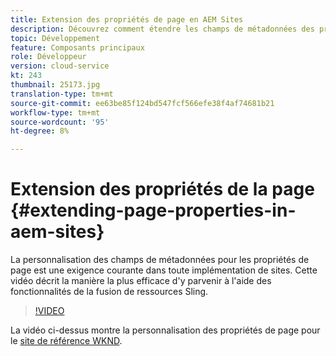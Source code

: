 ```yaml
---
title: Extension des propriétés de page en AEM Sites
description: Découvrez comment étendre les champs de métadonnées des propriétés de page en Adobe Experience Manager Sites. Cette vidéo décrit la manière la plus efficace d'y parvenir à l'aide des fonctionnalités de la fusion de ressources Sling.
topic: Développement
feature: Composants principaux
role: Développeur
version: cloud-service
kt: 243
thumbnail: 25173.jpg
translation-type: tm+mt
source-git-commit: ee63be85f124bd547fcf566efe38f4af74681b21
workflow-type: tm+mt
source-wordcount: '95'
ht-degree: 8%

---
```



# Extension des propriétés de la page {#extending-page-properties-in-aem-sites}

La personnalisation des champs de métadonnées pour les propriétés de page est une exigence courante dans toute implémentation de sites. Cette vidéo décrit la manière la plus efficace d&#39;y parvenir à l&#39;aide des fonctionnalités de la fusion de ressources Sling.

>[!VIDEO](https://video.tv.adobe.com/v/25173?quality=9&learn=on)

La vidéo ci-dessus montre la personnalisation des propriétés de page pour le [site de référence WKND](https://github.com/adobe/aem-guides-wknd).
